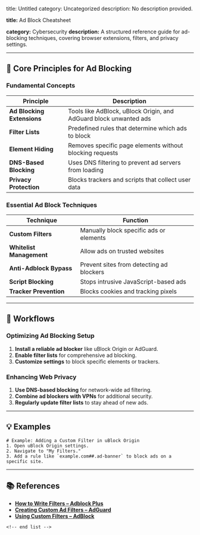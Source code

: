 title: Untitled
category: Uncategorized
description: No description provided.

**title:** Ad Block Cheatsheet

**category:** Cybersecurity
**description:** A structured reference guide for ad-blocking techniques, covering browser extensions, filters, and privacy settings.

---

## 🚫 **Core Principles for Ad Blocking**

### **Fundamental Concepts**

| Principle                        | Description                                                       |
| -------------------------------- | ----------------------------------------------------------------- |
| **Ad Blocking Extensions** | Tools like AdBlock, uBlock Origin, and AdGuard block unwanted ads |
| **Filter Lists**           | Predefined rules that determine which ads to block                |
| **Element Hiding**         | Removes specific page elements without blocking requests          |
| **DNS-Based Blocking**     | Uses DNS filtering to prevent ad servers from loading             |
| **Privacy Protection**     | Blocks trackers and scripts that collect user data                |

### **Essential Ad Block Techniques**

| Technique                      | Function                                 |
| ------------------------------ | ---------------------------------------- |
| **Custom Filters**       | Manually block specific ads or elements  |
| **Whitelist Management** | Allow ads on trusted websites            |
| **Anti-Adblock Bypass**  | Prevent sites from detecting ad blockers |
| **Script Blocking**      | Stops intrusive JavaScript-based ads     |
| **Tracker Prevention**   | Blocks cookies and tracking pixels       |

---

## 🔄 **Workflows**

### **Optimizing Ad Blocking Setup**

1. **Install a reliable ad blocker** like uBlock Origin or AdGuard.
2. **Enable filter lists** for comprehensive ad blocking.
3. **Customize settings** to block specific elements or trackers.

### **Enhancing Web Privacy**

1. **Use DNS-based blocking** for network-wide ad filtering.
2. **Combine ad blockers with VPNs** for additional security.
3. **Regularly update filter lists** to stay ahead of new ads.

---

## 💡 **Examples**

```plaintext
# Example: Adding a Custom Filter in uBlock Origin
1. Open uBlock Origin settings.  
2. Navigate to "My Filters."  
3. Add a rule like `example.com##.ad-banner` to block ads on a specific site.  
```

---

## 📚 **References**

- **[How to Write Filters – Adblock Plus](https://help.adblockplus.org/hc/en-us/articles/360062733293-How-to-write-filters)**
- **[Creating Custom Ad Filters – AdGuard](https://adguard.com/kb/general/ad-filtering/create-own-filters/)**
- **[Using Custom Filters – AdBlock](https://helpcenter.getadblock.com/hc/en-us/articles/9738501334035-How-to-use-custom-filters)**

```
<!-- end list -->
```